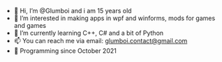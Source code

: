 - 👋 Hi, I’m @Glumboi and i am 15 years old
- 👀 I’m interested in making apps in wpf and winforms, mods for games and games
- 🌱 I’m currently learning C++, C# and a bit of Python
- 📫 You can reach me via email: glumboi.contact@gmail.com
- 🐐 Programming since October 2021
